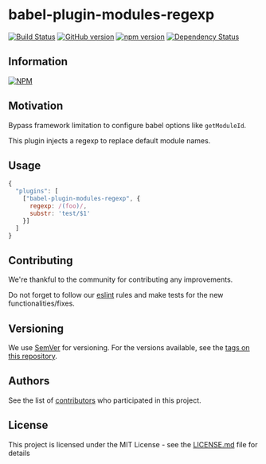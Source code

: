 # babel-plugin-modules-regexp

[![Build Status](https://travis-ci.org/BBVAEngineering/babel-plugin-modules-regexp.svg?branch=master)](https://travis-ci.org/BBVAEngineering/babel-plugin-modules-regexp)
[![GitHub version](https://badge.fury.io/gh/BBVAEngineering%2Fbabel-plugin-modules-regexp.svg)](https://badge.fury.io/gh/BBVAEngineering%2Fbabel-plugin-modules-regexp)
[![npm version](https://badge.fury.io/js/ember-modal-service.svg)](https://badge.fury.io/js/babel-plugin-modules-regexp)
[![Dependency Status](https://david-dm.org/BBVAEngineering/babel-plugin-modules-regexp.svg)](https://david-dm.org/BBVAEngineering/babel-plugin-modules-regexp)

## Information

[![NPM](https://nodei.co/npm/babel-plugin-modules-regexp.png?downloads=true&downloadRank=true)](https://nodei.co/npm/babel-plugin-modules-regexp/)

## Motivation

Bypass framework limitation to configure babel options like `getModuleId`.

This plugin injects a regexp to replace default module names.

## Usage

```javascript
{
  "plugins": [
    ["babel-plugin-modules-regexp", {
      regexp: /(foo)/,
      substr: 'test/$1'
    }]
  ]
}

```

## Contributing

We're thankful to the community for contributing any improvements.

Do not forget to follow our [eslint](https://github.com/BBVAEngineering/javascript/tree/master/eslint-config-bbva) rules and make tests for the new functionalities/fixes.

## Versioning

We use [SemVer](http://semver.org/) for versioning. For the versions available, see the [tags on this repository](https://github.com/BBVAEngineering/babel-plugin-modules-regexp/tags).

## Authors

See the list of [contributors](https://github.com/BBVAEngineering/babel-plugin-modules-regexp/graphs/contributors) who participated in this project.

## License

This project is licensed under the MIT License - see the [LICENSE.md](LICENSE.md) file for details
